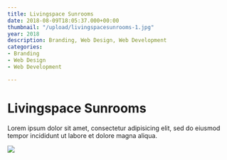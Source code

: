```yaml
---
title: Livingspace Sunrooms
date: 2018-08-09T18:05:37.000+00:00
thumbnail: "/upload/livingspacesunrooms-1.jpg"
year: 2018
description: Branding, Web Design, Web Development
categories:
- Branding
- Web Design
- Web Development

---
```

# Livingspace Sunrooms 

Lorem ipsum dolor sit amet, consectetur adipisicing elit, sed do eiusmod tempor incididunt ut labore et dolore magna aliqua.

![](/upload/photo-1516906736502-5d3fedc3019a.jpeg)